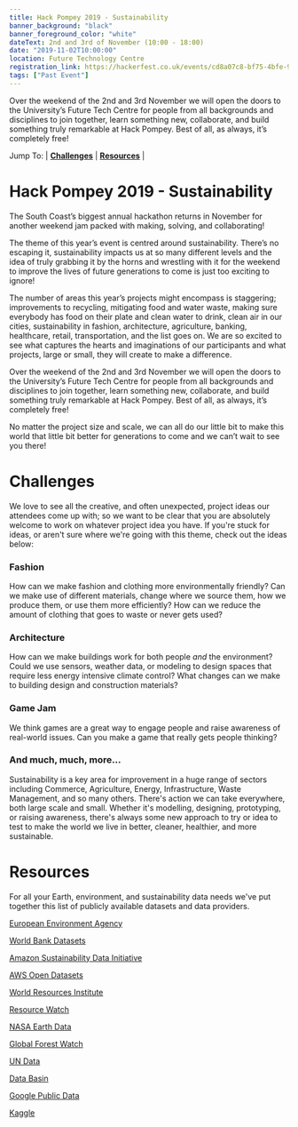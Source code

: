 ```yaml
---
title: Hack Pompey 2019 - Sustainability
banner_background: "black"
banner_foreground_color: "white"
dateText: 2nd and 3rd of November (10:00 - 18:00)
date: "2019-11-02T10:00:00"
location: Future Technology Centre
registration_link: https://hackerfest.co.uk/events/cd8a07c8-bf75-4bfe-935c-9c288151ee72
tags: ["Past Event"]
---
```


Over the weekend of the 2nd and 3rd November we will open the doors to the University’s Future Tech Centre for people from all backgrounds and disciplines to join together, learn something new, collaborate, and build something truly remarkable at Hack Pompey. Best of all, as always, it’s completely free!

<!-- ## <a href="https://hackerfest.co.uk/events/cd8a07c8-bf75-4bfe-935c-9c288151ee72" target="_blank" rel="noopener noreferrer">**Get Your Free Tickets Now**</a> -->

<!-- 
Jump To:
| [**Key info**](#info)
| [**Schedule**](#schedule)
| [**FAQ**](#faq) 
-->
Jump To:
| [**Challenges**](#challenges)
| [**Resources**](#resources)
|

# Hack Pompey 2019 - Sustainability

The South Coast’s biggest annual hackathon returns in November for another weekend jam packed with making, solving, and collaborating!

The theme of this year’s event is centred around sustainability. There’s no escaping it, sustainability impacts us at so many different levels and the idea of truly grabbing it by the horns and wrestling with it for the weekend to improve the lives of future generations to come is just too exciting to ignore!

The number of areas this year’s projects might encompass is staggering; improvements to recycling, mitigating food and water waste, making sure everybody has food on their plate and clean water to drink, clean air in our cities, sustainability in fashion, architecture, agriculture, banking, healthcare, retail, transportation, and the list goes on. We are so excited to see what captures the hearts and imaginations of our participants and what projects, large or small, they will create to make a difference.

Over the weekend of the 2nd and 3rd November we will open the doors to the University’s Future Tech Centre for people from all backgrounds and disciplines to join together, learn something new, collaborate, and build something truly remarkable at Hack Pompey. Best of all, as always, it’s completely free!

No matter the project size and scale, we can all do our little bit to make this world that little bit better for generations to come and we can’t wait to see you there!
<!-- 
# Key info <a name="info"></a>

The event will take place over the weekend with each day beginning at 10am and finishing at 6pm. There will be free breakfast and lunch served both days. There will also be free hot and cold beverages available all day to keep everyone fuelled.

We have a great team of volunteers on hand to help bridge any gaps of knowledge and be generally helpful throughout. If you don’t know something, we probably know someone who does!

# Schedule <a name="schedule"></a>

Our reception area where you can pick up your wristband will be open 10:00 - 18:00 both days.

| **Saturday**   |                             |
| -------------- | --------------------------- |
| 10:00          | Arrival & Breakfast         |
| 10:30          | Opening Talk                |
| 10:45          | Idea & Team Forming Session |
| 13:00          | Lunch                       |
| 18:00          | End of Day One              |
| 18:15          | Social (Location TBA)       |
| <br>**Sunday** |                             |
| 10:00          | Arrival & Breakfast         |
| 13:00          | Lunch                       |
| 16:00          | Show & Tell                 |
| 18:00          | End of event                |

# Frequently asked questions <a name="faq"></a>

### Can I attend as a team?

We believe that people have the most fun and build the best things when they work together, so we highly encourage our attendees to bring friends along to make a team. If you don't have a team, don't worry! There will be plenty of opportunity to form a team at the event.

### What should I bring?

Bring your tools and equipment. Laptops, craft supplies, pen & paper, raspberry pis. Whatever you need for making and developing!

### I can't think of a project idea

That's not a question, but also not a problem! Many of our attendees come up with ideas or join a team during the event.
While we encourage you to pick a project related to our sustainability theme, you are free to work on whatever you like.
You can also find some theme related [challenges](#challanges) and [resources](#resources) to get you started below.

### How do I get there?

The event is based in the University of Portsmouth's Future Technology Centre.

**Venue Address:**  
Portland Building,
Portland St,
Portsmouth,
PO1 3AH

**Train:**  
Portsmouth and Southsea Station: 11 mins walk  
Portsmouth Harbour Station: 9 mins walk

**Walk:**  
From the City Centre: 14 mins via Commercial Road

**Taxi Services:**  
Aqua Cars: 023 9281 8123  
Uber: available on iOS and Android

**Parking:**  
£2 at Mildam Car Park (weekends only)

### Where can I stay overnight?

The venue closes at 6pm on both days. There are several hotels in Portsmouth if you need somewhere to stay overnight.
The following suggestions are given for convenience only and are not affiliated with Hack Pompey.

**Premier Inn**  
Premier Inn Portsmouth City Centre,  
1 Isambard Brunel Road,
Portsmouth,
PO1 2TR  
Phone: 0871 527 9522

**Ibis**  
Hotel Ibis Portsmouth Centre,  
Winston Churchill Avenue,
Portsmouth,
PO1 2LX  
Phone: 023 9264 0000

## Where do I sign up?

### <a href="https://hackerfest.co.uk/events/cd8a07c8-bf75-4bfe-935c-9c288151ee72" target="_blank" rel="noopener noreferrer">**Get Your Free Tickets Now**</a>

For announcements and future events <a href="http://eepurl.com/glFL6H" target="_blank" rel="noopener noreferrer">**Join our mailing list**</a>. 
-->
# Challenges <a name="challenges"></a>

We love to see all the creative, and often unexpected, project ideas our attendees come up with;
so we want to be clear that you are absolutely welcome to work on whatever project idea you have.
If you're stuck for ideas, or aren't sure where we're going with this theme, check out the ideas below:

### Fashion

How can we make fashion and clothing more environmentally friendly? Can we make use of different materials, change where we source them, how we produce them, or use them more efficiently? How can we reduce the amount of clothing that goes to waste or never gets used?

### Architecture

How can we make buildings work for both people _and_ the environment? Could we use sensors, weather data, or modeling to design spaces that require less energy intensive climate control? What changes can we make to building design and construction materials?

### Game Jam

We think games are a great way to engage people and raise awareness of real-world issues. Can you make a game that really gets people thinking?

### And much, much, more...

Sustainability is a key area for improvement in a huge range of sectors including Commerce, Agriculture, Energy, Infrastructure, Waste Management, and so many others. There's action we can take everywhere, both large scale and small. Whether it's modelling, designing, prototyping, or raising awareness, there's always some new approach to try or idea to test to make the world we live in better, cleaner, healthier, and more sustainable.

# Resources <a name="resources"></a>

For all your Earth, environment, and sustainability data needs we've put together this list of publicly available datasets and data providers.

<a href="https://www.eea.europa.eu/data-and-maps/" target="_blank" rel="noopener noreferrer">European Environment Agency </a>

<a href="https://data.worldbank.org/indicator" target="_blank" rel="noopener noreferrer">World Bank Datasets </a>

<a href="https://www.aboutamazon.com/sustainability/amazon-sustainability-data-initiative" target="_blank" rel="noopener noreferrer">Amazon Sustainability Data Initiative </a>

<a href="https://registry.opendata.aws/tag/sustainability" target="_blank" rel="noopener noreferrer">AWS Open Datasets </a>

<a href="https://www.wri.org/resources/data_sets" target="_blank" rel="noopener noreferrer">World Resources Institute</a>

<a href="https://resourcewatch.org/data/explore" target="_blank" rel="noopener noreferrer">Resource Watch</a>

<a href="https://search.earthdata.nasa.gov/search" target="_blank" rel="noopener noreferrer">NASA Earth Data</a>

<a href="http://data.globalforestwatch.org/" target="_blank" rel="noopener noreferrer">Global Forest Watch</a>

<a href="http://data.un.org/Explorer.aspx" target="_blank" rel="noopener noreferrer">UN Data</a>

<a href="https://databasin.org/datasets/" target="_blank" rel="noopener noreferrer">Data Basin</a>

<a href="https://www.google.com/publicdata/directory#!q=environment" target="_blank" rel="noopener noreferrer">Google Public Data</a>

<a href="https://www.kaggle.com/datasets?search=climate" target="_blank" rel="noopener noreferrer">Kaggle</a>
